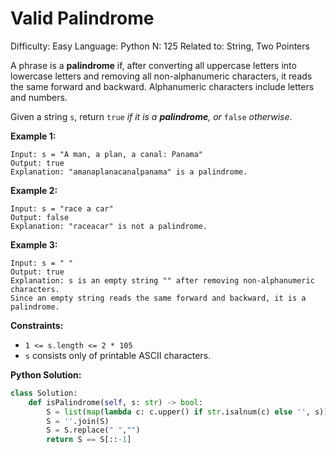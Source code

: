 # Valid Palindrome

Difficulty: Easy
Language: Python
N: 125
Related to: String, Two Pointers

A phrase is a **palindrome** if, after converting all uppercase letters into lowercase letters and removing all non-alphanumeric characters, it reads the same forward and backward. Alphanumeric characters include letters and numbers.

Given a string `s`, return `true` *if it is a **palindrome**, or* `false` *otherwise*.

**Example 1:**

```
Input: s = "A man, a plan, a canal: Panama"
Output: true
Explanation: "amanaplanacanalpanama" is a palindrome.

```

**Example 2:**

```
Input: s = "race a car"
Output: false
Explanation: "raceacar" is not a palindrome.

```

**Example 3:**

```
Input: s = " "
Output: true
Explanation: s is an empty string "" after removing non-alphanumeric characters.
Since an empty string reads the same forward and backward, it is a palindrome.

```

**Constraints:**

- `1 <= s.length <= 2 * 105`
- `s` consists only of printable ASCII characters.

**Python Solution:**

```python
class Solution:
    def isPalindrome(self, s: str) -> bool:
        S = list(map(lambda c: c.upper() if str.isalnum(c) else '', s))
        S = ''.join(S)
        S = S.replace(" ","")
        return S == S[::-1]
```